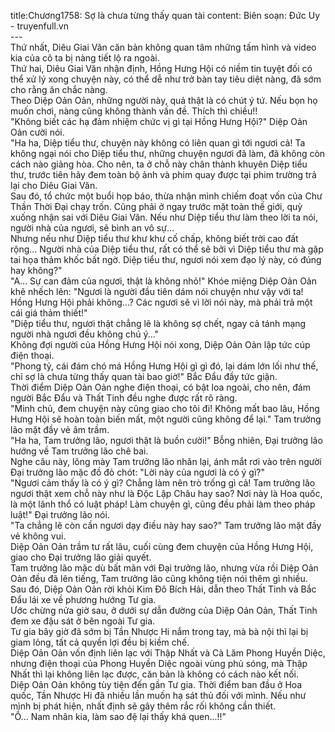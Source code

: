 title:Chương1758: Sợ là chưa từng thấy quan tài
content:
Biên soạn: Đức Uy - truyenfull.vn<br>---<br>Thứ nhất, Diêu Giai Văn căn bản không quan tâm những tấm hình và video kia của cô ta bị nàng tiết lộ ra ngoài.<br>Thứ hai, Diêu Giai Văn nhận định, Hồng Hưng Hội có niềm tin tuyệt đối có thể xử lý xong chuyện này, có thể dễ như trở bàn tay tiêu diệt nàng, đã sớm cho rằng ăn chắc nàng.<br>Theo Diệp Oản Oản, những người này, quả thật là có chút ý tứ. Nếu bọn họ muốn chơi, nàng cũng không thành vấn đề. Thích thì chiều!!<br>"Không biết các hạ đảm nhiệm chức vị gì tại Hồng Hưng Hội?" Diệp Oản Oản cười nói.<br>"Ha ha, Diệp tiểu thư, chuyện này không có liên quan gì tới ngươi cả! Ta không ngại nói cho Diệp tiểu thư, những chuyện ngươi đã làm, đã không còn cách nào giảng hòa. Cho nên, ta ở chỗ này chân thành khuyên Diệp tiểu thư, trước tiên hãy đem toàn bộ ảnh và phim quay được tại phim trường trả lại cho Diêu Giai Văn.<br>Sau đó, tổ chức một buổi họp báo, thừa nhận mình chiếm đoạt vốn của Chư Thần Thời Đại chạy trốn. Cũng phải ở ngay trước mặt toàn thế giới, quỳ xuống nhận sai với Diêu Giai Văn. Nếu như Diệp tiểu thư làm theo lời ta nói, người nhà của ngươi, sẽ bình an vô sự...<br>Nhưng nếu như Diệp tiểu thư khư khư cố chấp, không biết trời cao đất rộng... Người nhà của Diệp tiểu thư, rất có thể sẽ bởi vì Diệp tiểu thư mà gặp tai họa thảm khốc bất ngờ. Diệp tiểu thư, ngươi nói xem đạo lý này, có đúng hay không?"<br>"A... Sự can đảm của ngươi, thật là không nhỏ!" Khóe miệng Diệp Oản Oản khẽ nhếch lên: "Ngươi là người đầu tiên dám nói chuyện như vậy với ta! Hồng Hưng Hội phải không...? Các ngươi sẽ vì lời nói này, mà phải trả một cái giá thảm thiết!"<br>"Diệp tiểu thư, ngươi thật chẳng lẽ là không sợ chết, ngay cả tánh mạng người nhà ngươi đều không chú ý..."<br>Không đợi người của Hồng Hưng Hội nói xong, Diệp Oản Oản lập tức cúp điện thoại.<br>"Phong tỷ, cái đám chó má Hồng Hưng Hội gì gì đó, lại dám lớn lối như thế, chỉ sợ là chưa từng thấy quan tài bao giờ!" Bắc Đẩu đầy tức giận.<br>Thời điểm Diệp Oản Oản nghe điện thoại, có bật loa ngoài, cho nên, đám người Bắc Đẩu và Thất Tinh đều nghe được rất rõ ràng.<br>"Minh chủ, đem chuyện này cũng giao cho tôi đi! Không mất bao lâu, Hồng Hưng Hội sẽ hoàn toàn biến mất, một người cũng không để lại." Tam trưởng lão mặt đầy vẻ âm trầm.<br>"Ha ha, Tam trưởng lão, ngươi thật là buồn cười!" Bỗng nhiên, Đại trưởng lão hướng về Tam trưởng lão chê bai.<br>Nghe câu này, lông mày Tam trưởng lão nhăn lại, ánh mắt rơi vào trên người Đại trưởng lão mặc đồ đỏ chót: "Lời này của ngươi là có ý gì?"<br>"Ngươi cảm thấy là có ý gì? Chẳng làm nên trò trống gì cả! Tam trưởng lão ngươi thật xem chỗ này như là Độc Lập Châu hay sao? Nơi này là Hoa quốc, là một lãnh thổ có luật pháp! Làm chuyện gì, cũng đều phải làm theo pháp luật!" Đại trưởng lão nói.<br>"Ta chẳng lẽ còn cần ngươi dạy điều này hay sao?" Tam trưởng lão mặt đầy vẻ không vui.<br>Diệp Oản Oản trầm tư rất lâu, cuối cùng đem chuyện của Hồng Hưng Hội, giao cho Đại trưởng lão giải quyết.<br>Tam trưởng lão mặc dù bất mãn với Đại trưởng lão, nhưng vừa rồi Diệp Oản Oản đều đã lên tiếng, Tam trưởng lão cũng không tiện nói thêm gì nhiều.<br>Sau đó, Diệp Oản Oản rời khỏi Kim Đô Bích Hải, dẫn theo Thất Tinh và Bắc Đẩu lái xe về phương hướng Tư gia.<br>Ước chừng nửa giờ sau, ở dưới sự dẫn đường của Diệp Oản Oản, Thất Tinh đem xe đậu sát ở bên ngoài Tư gia.<br>Tư gia bây giờ đã sớm bị Tần Nhược Hi nắm trong tay, mà bà nội thì lại bị giam lỏng, tất cả quyền lợi đều bị kiềm chế.<br>Diệp Oản Oản vốn định liên lạc với Thập Nhất và Cà Lăm Phong Huyền Diệc, nhưng điện thoại của Phong Huyền Diệc ngoài vùng phủ sóng, mà Thập Nhất thì lại không liên lạc được, căn bản là không có cách nào kết nối.<br>Diệp Oản Oản không tùy tiện đến gần Tư gia. Thời điểm ban đầu ở Hoa quốc, Tần Nhược Hi đã nhiều lần muốn hạ sát thủ đối với mình. Nếu như mình bị phát hiện, nhất định sẽ gây thêm rắc rối không cần thiết.<br>"Ồ... Nam nhân kia, làm sao đệ lại thấy khá quen...!!"